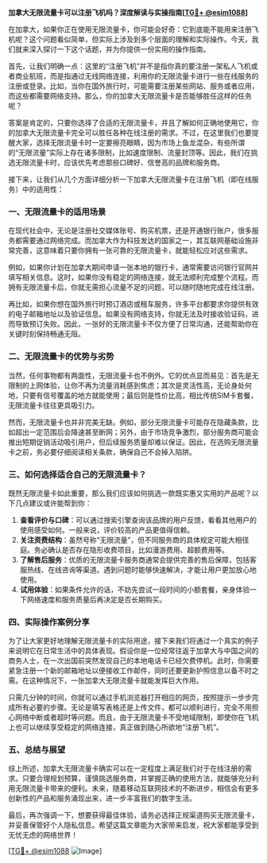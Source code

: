 **加拿大无限流量卡可以注册飞机吗？深度解读与实操指南[[TG💪+ @esim1088](https://t.me/s/esim1088)]**

在加拿大，如果你正在使用无限流量卡，你可能会好奇：它到底能不能用来注册飞机呢？这个问题看似简单，但实际上涉及到多个层面的理解和实际操作。今天，我们就来深入探讨一下这个话题，并为你提供一份实用的操作指南。

首先，让我们明确一点：这里的“注册飞机”并不是指你真的要注册一架私人飞机或者商业航班，而是指通过无线网络连接，利用你的无限流量卡进行一些在线服务的注册或登录。比如，当你在国外旅行时，可能需要注册某些网站、服务或者应用，而这些都需要网络支持。那么，你的加拿大无限流量卡是否能够胜任这样的任务呢？

答案是肯定的，只要你选择了合适的无限流量卡，并且了解如何正确地使用它，你的加拿大无限流量卡完全可以胜任各种在线注册的需求。不过，在这里我们也要提醒大家，选择无限流量卡时一定要擦亮眼睛，因为市场上鱼龙混杂，有些所谓的“无限流量”实际上存在诸多限制，比如速度限制、流量封顶等。因此，我们在挑选无限流量卡时，应该优先考虑那些口碑好、信誉高的品牌和服务商。

接下来，让我们从几个方面详细分析一下加拿大无限流量卡在注册飞机（即在线服务）中的适用性：

### 一、无限流量卡的适用场景

在现代社会中，无论是注册社交媒体账号、购买机票，还是开通银行账户，很多服务都需要通过网络完成。而加拿大作为科技发达的国家之一，其互联网基础设施非常完善，这意味着只要你拥有一张可靠的无限流量卡，就能轻松应对这些需求。

例如，如果你计划在加拿大期间申请一张本地的银行卡，通常需要访问银行官网并填写相关信息。这时，如果你没有稳定的网络连接，就无法顺利完成整个流程。而拥有无限流量卡后，你就无需担心流量不足的问题，可以随时随地完成在线注册。

再比如，如果你想在国外旅行时预订酒店或租车服务，许多平台都要求你提供有效的电子邮箱地址以及验证信息。如果没有网络支持，你就无法及时接收验证码，进而导致预订失败。因此，一张好的无限流量卡不仅方便了日常沟通，还能帮助你在关键时刻保持畅通无阻。

### 二、无限流量卡的优势与劣势

当然，任何事物都有两面性，无限流量卡也不例外。它的优点显而易见：首先是无限制的上网体验，让你不再为流量消耗感到焦虑；其次是灵活性高，无论身处何地，只要有信号覆盖的地方就能使用；最后则是性价比高，相比传统SIM卡套餐，无限流量卡往往更具吸引力。

然而，无限流量卡也并非完美无缺。例如，部分无限流量卡可能存在隐藏条款，比如超出一定范围后会降速甚至断网；另外，由于市场竞争激烈，部分服务商可能会推出短期促销活动吸引用户，但后续服务质量却难以保证。因此，在选购无限流量卡之前，务必要仔细阅读相关条款，确保自己不会掉入陷阱。

### 三、如何选择适合自己的无限流量卡？

既然无限流量卡如此重要，那么我们应该如何挑选一款既实惠又实用的产品呢？以下几点建议或许能帮到你：

1. **查看评价与口碑**：可以通过搜索引擎查询该品牌的用户反馈，看看其他用户的使用感受如何。一般来说，评价较高的产品更值得信赖。
2. **关注资费结构**：虽然号称“无限流量”，但不同服务商的具体规定可能大相径庭。务必确认是否存在隐形收费项目，比如漫游费用、超额费用等。
3. **了解售后服务**：优质的无限流量卡服务商通常会提供完善的售后保障，包括客服热线、在线咨询等渠道。遇到问题时能够快速解决，才能让用户更加放心地使用。
4. **试用体验**：如果条件允许的话，不妨先尝试一段时间的小额套餐，亲身体验一下网络速度和服务质量后再决定是否长期购买。

### 四、实际操作案例分享

为了让大家更好地理解无限流量卡的实际用途，接下来我们将通过一个真实的例子来说明它在日常生活中的具体表现。假设你是一位经常往返于加拿大与中国之间的商务人士，在一次出国前突然发现自己的本地电话卡已经欠费停机。此时，你需要紧急注册一个新的邮箱地址以便接收工作邮件，同时还要更新护照信息以备不时之需。在这种情况下，一张加拿大无限流量卡就能发挥巨大作用。

只需几分钟的时间，你就可以通过手机浏览器打开相应的网页，按照提示一步步完成所有必要的步骤。无论是填写表格还是上传文件，都可以顺利进行，完全不用担心网络中断或者超时等问题。而且，由于无限流量卡不受地域限制，即使你在飞机上也可以继续享受稳定的网络连接，真正做到随心所欲地“注册飞机”。

### 五、总结与展望

综上所述，加拿大无限流量卡确实可以在一定程度上满足我们对于在线注册的需求。只要合理规划预算，谨慎挑选服务商，并掌握正确的使用方法，就能够充分利用无限流量卡带来的便利。未来，随着移动互联网技术的不断进步，相信会有更多创新性的产品和服务涌现出来，进一步丰富我们的数字生活。

最后，再次强调一下，想要获得最佳体验，请务必选择正规渠道购买无限流量卡，并妥善保管好个人隐私信息。希望这篇文章能为大家带来启发，祝大家都能享受到无忧无虑的网络世界！

[[TG💪+ @esim1088](https://t.me/s/esim1088) ![Image](https://i.postimg.cc/4NQfJmqS/Snipaste-2025-05-13-00-14-12.png)]